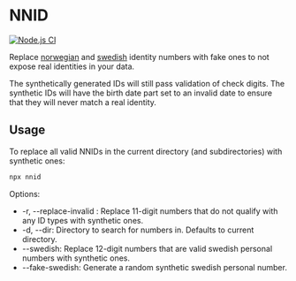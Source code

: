 # NNID

[![Node.js CI](https://github.com/sskogen/nnid/actions/workflows/node.js.yml/badge.svg?branch=main)](https://github.com/sskogen/nnid/actions/workflows/node.js.yml)

Replace [norwegian](https://no.wikipedia.org/wiki/F%C3%B8dselsnummer) and [swedish](https://en.wikipedia.org/wiki/Personal_identity_number_(Sweden)) identity numbers with fake ones to not expose real identities in your data. 

The synthetically generated IDs will still pass validation of check digits. The synthetic
IDs will have the birth date part set to an invalid date to ensure that they will never match a real identity. 

## Usage
To replace all valid NNIDs in the current directory (and subdirectories) with synthetic ones:
```bash
npx nnid
```

Options:

* -r, --replace-invalid : Replace 11-digit numbers that do not qualify with any ID types with synthetic ones.
* -d, --dir: Directory to search for numbers in. Defaults to current directory.
* --swedish: Replace 12-digit numbers that are valid swedish personal numbers with synthetic ones.
* --fake-swedish: Generate a random synthetic swedish personal number.
